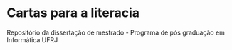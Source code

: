 # Cartas para a literacia
Repositório da dissertação de mestrado - Programa de pós graduação em Informática UFRJ
